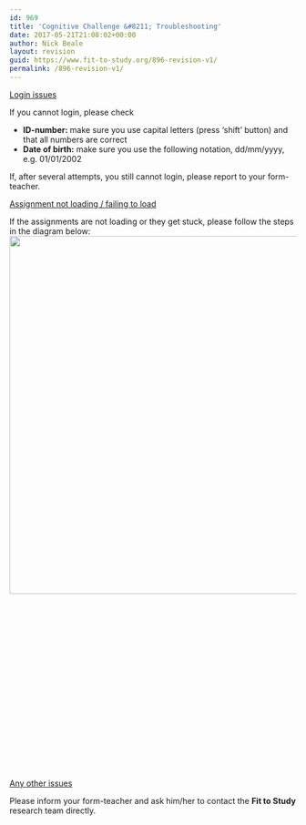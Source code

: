 ```yaml
---
id: 969
title: 'Cognitive Challenge &#8211; Troubleshooting'
date: 2017-05-21T21:08:02+00:00
author: Nick Beale
layout: revision
guid: https://www.fit-to-study.org/896-revision-v1/
permalink: /896-revision-v1/
---
```

<u></u><u>Login issues</u>

If you cannot login, please check

  * **ID-number:** make sure you use capital letters (press ‘shift’ button) and that all numbers are correct
  * **Date of birth:** make sure you use the following notation, dd/mm/yyyy, e.g. 01/01/2002

If, after several attempts, you still cannot login, please report to your form-teacher.

<u></u><u>Assignment not loading / failing to load</u>

If the assignments are not loading or they get stuck, please follow the steps in the diagram below:[<img class="wp-image-898 size-full alignleft" src="https://i2.wp.com/www.fit-to-study.org/wp-content/uploads/2017/05/Troubleshooting.png?resize=750%2C629&#038;ssl=1" alt="" width="750" height="629" srcset="https://i2.wp.com/www.fit-to-study.org/wp-content/uploads/2017/05/Troubleshooting.png?w=750&ssl=1 750w, https://i2.wp.com/www.fit-to-study.org/wp-content/uploads/2017/05/Troubleshooting.png?resize=300%2C252&ssl=1 300w" sizes="(max-width: 750px) 100vw, 750px" data-recalc-dims="1" />](https://i2.wp.com/www.fit-to-study.org/wp-content/uploads/2017/05/Troubleshooting.png?ssl=1)

&nbsp;

&nbsp;

&nbsp;

&nbsp;

&nbsp;

&nbsp;

&nbsp;

&nbsp;

&nbsp;

&nbsp;

<u>Any other issues</u>

Please inform your form-teacher and ask him/her to contact the **Fit to Study** research team directly.

&nbsp;